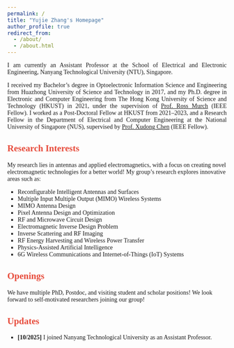 ```yaml
---
permalink: /
title: "Yujie Zhang's Homepage"
author_profile: true
redirect_from: 
  - /about/
  - /about.html
---
```


<!-- ✅ 局部样式设置，只作用于本页 -->
<style>
  .yz-custom {
    font-family: "Times New Roman", Times, serif;
  }

  .yz-custom p,
  .yz-custom li {
    text-align: justify;      /* 两端对齐 */
    text-justify: inter-word; /* 优化英文空格 */
  }

  .yz-custom h1,
  .yz-custom h2,
  .yz-custom h3,
  .yz-custom h4 {
    color: #E74C3C;           /* 红色小标题 */
    font-family: "Times New Roman", Times, serif;
  }

  .yz-custom ul.square {
    list-style-type: square;  /* 方形实心符号 */
    margin-left: 0em;
  }
</style>

<div class="yz-custom">

I am currently an Assistant Professor at the School of Electrical and Electronic Engineering, Nanyang Technological University (NTU), Singapore.

I received my Bachelor’s degree in Optoelectronic Information Science and Engineering from Huazhong University of Science and Technology in 2017, and my Ph.D. degree in Electronic and Computer Engineering from The Hong Kong University of Science and Technology (HKUST) in 2021, under the supervision of [Prof. Ross Murch](https://eermurch.home.ece.ust.hk/) (IEEE Fellow). I worked as a Post-Doctoral Fellow at HKUST from 2021–2023, and a Research Fellow in the Department of Electrical and Computer Engineering at the National University of Singapore (NUS), supervised by [Prof. Xudong Chen](https://www.ece.nus.edu.sg/stfpage/elechenx/) (IEEE Fellow).

<h2>Research Interests</h2>
My research lies in antennas and applied electromagnetics, with a focus on creating novel electromagnetic technologies for a better world! My group’s research explores innovative areas such as:

<ul class="square">
  <li>Reconfigurable Intelligent Antennas and Surfaces</li>
  <li>Multiple Input Multiple Output (MIMO) Wireless Systems</li>
  <li>MIMO Antenna Design</li>
  <li>Pixel Antenna Design and Optimization</li>
  <li>RF and Microwave Circuit Design</li>
  <li>Electromagnetic Inverse Design Problem</li>
  <li>Inverse Scattering and RF Imaging</li>
  <li>RF Energy Harvesting and Wireless Power Transfer</li>
  <li>Physics-Assisted Artificial Intelligence</li>
  <li>6G Wireless Communications and Internet-of-Things (IoT) Systems</li>
</ul>

<h2>Openings</h2>
We have multiple PhD, Postdoc, and visiting student and scholar positions! We look forward to self-motivated researchers joining our group!

<h2>Updates</h2>
<ul class="square">
  <li><strong>[10/2025]</strong> I joined Nanyang Technological University as an Assistant Professor.</li>
</ul>

</div>
